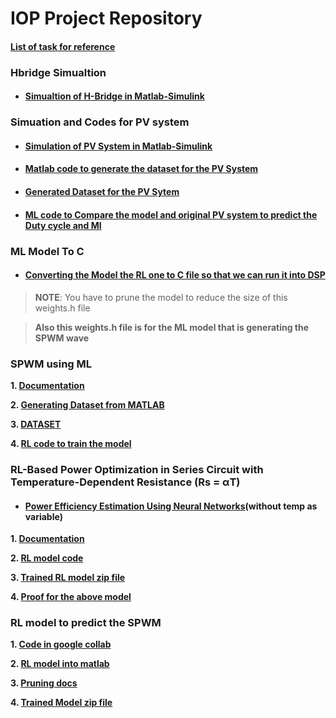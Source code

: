 # IOP Project Repository

#### [List of task for reference](https://github.com/Kraken57/iop-task/tree/main/tasks)

### Hbridge Simualtion
- #### [Simualtion of H-Bridge in Matlab-Simulink ](https://github.com/Kraken57/iop-task/tree/main/matlab_simulation/hbridge_simulink)

### Simuation and Codes for PV system
- #### [Simulation of PV System in Matlab-Simulink](https://github.com/Kraken57/iop-task/tree/main/matlab_simulation/pvsystem_simulink)

- #### [Matlab code to generate the dataset for the PV System](https://github.com/Kraken57/iop-task/blob/main/ml_pvsystem/generatepvdataset.m)

- #### [Generated Dataset for the PV Sytem](https://github.com/Kraken57/iop-task/blob/main/ml_pvsystem/pvdataset.xlsx)

- #### [ML code to Compare the model and original PV system to predict the Duty cycle and MI](https://github.com/Kraken57/iop-task/blob/main/ml_pvsystem/pvmppt.ipynb)

### ML Model To C
- #### [Converting the Model the RL one to C file so that we can run it into DSP ](https://github.com/Kraken57/iop-task/tree/main/rltoc)
> **NOTE**: You have to prune the model to reduce the size of this weights.h file

> **Also this weights.h file is for the ML model that is generating the SPWM wave**

### SPWM using ML
**1. [Documentation](https://github.com/Kraken57/iop-task/blob/main/solutions/task04/spwm_ml/documentation/spwm_ml.md)**

**2. [Generating Dataset from MATLAB](https://github.com/Kraken57/iop-task/blob/main/solutions/task04/spwm_ml/spwm.m)**

**3. [DATASET](https://github.com/Kraken57/iop-task/blob/main/solutions/task04/spwm_ml/spwm_dataset_60kHz.csv)**

**4. [RL code to train the model](https://github.com/Kraken57/iop-task/blob/main/solutions/task04/spwm_ml/spwm_ml.ipynb)**

### RL-Based Power Optimization in Series Circuit with Temperature-Dependent Resistance (Rs = αT)

- #### [Power Efficiency Estimation Using Neural Networks](https://github.com/Kraken57/iop-task/blob/main/solutions/task02/documentation/mldoc.md)(without temp as variable)

**1. [Documentation](https://github.com/Kraken57/iop-task/blob/main/solutions/task04/temp_ml/documentation/ralphaT_circuit.md)**

**2. [RL model code](https://github.com/Kraken57/iop-task/blob/main/solutions/task04/temp_ml/rsalphaT.ipynb)**

**3. [Trained RL model zip file](https://github.com/Kraken57/iop-task/blob/main/solutions/task04/temp_ml/circuit_rl_model.zip)**

**4. [Proof for the above model](https://github.com/Kraken57/iop-task/blob/main/solutions/task04/temp_ml/RL-proof.ipynb)**


### RL model to predict the SPWM
**1. [Code in google collab](https://github.com/Kraken57/iop-task/blob/main/solutions/task05/rl_spwm/src/spwm-rl.ipynb)**

**2. [RL model into matlab](https://github.com/Kraken57/iop-task/blob/main/solutions/task05/rl_spwm/matlabmodel/spwm_rl_function.m)**

**3. [Pruning docs](https://github.com/Kraken57/iop-task/blob/main/solutions/task05/documentation/pruning.md)**

**4. [Trained Model zip file](https://github.com/Kraken57/iop-task/tree/main/solutions/task05/rl_spwm/model)**


